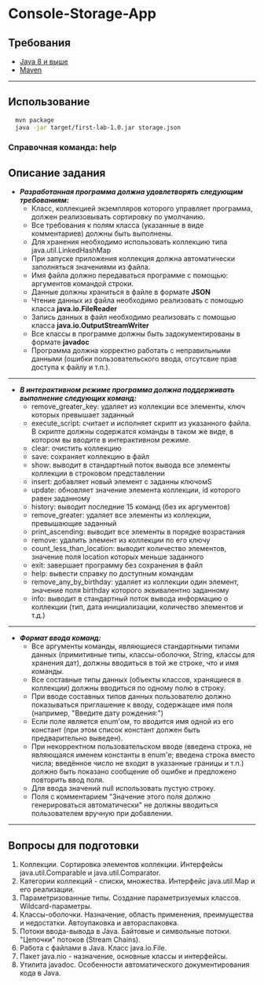 # Console-Storage-App

## Требования
* [Java 8 и выше](https://www.oracle.com/java/technologies/downloads/)
* [Maven](https://maven.apache.org/)

---

## Использование
```bash
  mvn package
  java -jar target/first-lab-1.0.jar storage.json
```

### Справочная команда: help

## Описание задания
* ___Разработанная программа должна удовлетворять следующим  требованиям:___
  * Класс, коллекцией экземпляров которого управляет программа, должен реализовывать сортировку по умолчанию.
  * Все требования к полям класса (указанные в виде комментариев) должны быть выполнены.
  * Для хранения необходимо использовать коллекцию типа java.util.LinkedHashMap
  * При запуске приложения коллекция должна автоматически заполняться значениями из файла.
  * Имя файла должно передаваться программе с помощью: аргументов командой строки.
  * Данные должны храниться в файле в формате __JSON__
  * Чтение данных из файла необходимо реализовать с помощью класса __java.io.FileReader__
  * Запись данных в файл необходимо реализовать с помощью класса __java.io.OutputStreamWriter__
  * Все классы в программе должны быть задокументированы в формате __javadoc__
  * Программа должна корректно работать с неправильными данными (ошибки пользовательского ввода, отсутсвие прав доступа к файлу и т.п.).
---
* ___В интерактивном режиме программа должна поддерживать выполнение следующих команд:___
  * remove_greater_key: удаляет из коллекции все элементы, ключ которых превышает заданный
  * execute_script: считает и исполняет скрипт из указанного файла. В скрипте должны содержатся команды в таком же виде, в котором вы вводите в интерактивном режиме.
  * clear: очистить коллекцию
  * save: сохраняет коллекцию в файл
  * show: выводит в стандартный поток вывода все элементы коллекции в строковом представлении
  * insert: добавляет новый элемент с заданны ключомS
  * update: обновляет значение элемента коллекции, id которого равен заданному
  * history: выводит последние 15 команд (без их аргументов)
  * remove_greater: удаляет все элементы из коллекции, превышающие заданный
  * print_ascending: выводит все элементы в порядке возрастания
  * remove: удалить элемент из коллекции по его ключу
  * count_less_than_location: выводит количество элементов, значение поля location которых меньше заданного
  * exit: завершает программу без сохранения в файл
  * help: вывести справку по доступным командам
  * remove_any_by_birthday: удаляет из коллекции один элемент, значение поля birthday которого эквивалентно заданному
  * info: выводит в стандартный поток вывода информацию о коллекции (тип, дата инициализации, количество элементов и т.д.)
---
* ___Формат ввода команд:___
  * Все аргументы команды, являющиеся стандартными типами данных (примитивные типы, классы-оболочки, String, классы для хранения дат), должны вводиться в той же строке, что и имя команды.
  * Все составные типы данных (объекты классов, хранящиеся в коллекции) должны вводиться по одному полю в строку.
  * При вводе составных типов данных пользователю должно показываться приглашение к вводу, содержащее имя поля (например, "Введите дату рождения:")
  * Если поле является enum'ом, то вводится имя одной из его констант (при этом список констант должен быть предварительно выведен).
  * При некорректном пользовательском вводе (введена строка, не являющаяся именем константы в enum'е; введена строка вместо числа; введённое число не входит в указанные границы и т.п.) должно быть показано сообщение об ошибке и предложено повторить ввод поля.
  * Для ввода значений null использовать пустую строку.
  * Поля с комментарием "Значение этого поля должно генерироваться автоматически" не должны вводиться пользователем вручную при добавлении.
---
## Вопросы для подготовки
  1. Коллекции. Сортировка элементов коллекции. Интерфейсы java.util.Comparable и java.util.Comparator.
  2. Категории коллекций - списки, множества. Интерфейс java.util.Map и его реализации.
  3. Параметризованные типы. Создание параметризуемых классов. Wildcard-параметры.
  4. Классы-оболочки. Назначение, область применения, преимущества и недостатки. Автоупаковка и автораспаковка.
  5. Потоки ввода-вывода в Java. Байтовые и символьные потоки. "Цепочки" потоков (Stream Chains).
  6. Работа с файлами в Java. Класс java.io.File.
  7. Пакет java.nio - назначение, основные классы и интерфейсы.
  8. Утилита javadoc. Особенности автоматического документирования кода в Java.